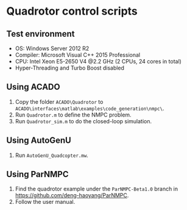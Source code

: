 # Quadrotor control scripts
## Test environment
* OS: Windows Server 2012 R2
* Compiler: Microsoft Visual C++ 2015 Professional
* CPU: Intel Xeon E5-2650 V4 @2.2 GHz (2 CPUs, 24 cores in total)
* Hyper-Threading and Turbo Boost disabled


## Using ACADO
1. Copy the folder `ACADO\Quadrotor` to `ACADO\interfaces\matlab\examples\code_generation\nmpc\`.
2. Run `Quadrotor.m` to define the NMPC problem.
3. Run `Quadrotor_sim.m` to do the closed-loop simulation.

## Using AutoGenU
1. Run `AutoGenU_Quadcopter.mw`.

## Using ParNMPC
1. Find the quadrotor example under the `ParNMPC-Beta1.0` branch in https://github.com/deng-haoyang/ParNMPC.
2. Follow the user manual.
